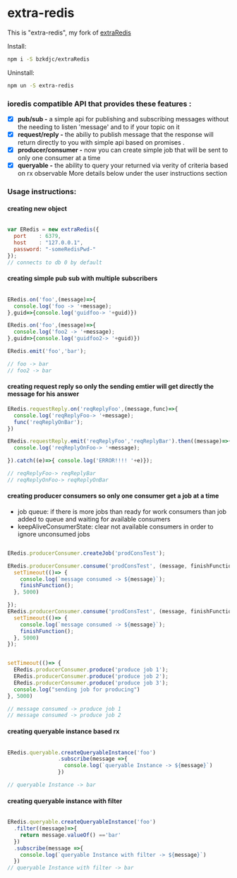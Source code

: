 # extra-redis

This is "extra-redis", my fork of [extraRedis](https://maty21.github.io/extraRedis/ "ExtraRedis Homepage")

Install:
```bash
npm i -S bzkdjc/extraRedis
```

Uninstall:
```bash
npm un -S extra-redis
```

<!-- [![NPM](https://nodei.co/npm/extraRedis.png?downloads=true&downloadRank=true&stars=true)](https://nodei.co/npm/extraRedis/) -->

### ioredis compatible API that provides these features :
- [x] **pub/sub -**  a simple api for publishing and subscribing messages without the needing to listen 'message' and to if your topic on it
- [x] **request/reply -** the abiliy to publish message that the response will return directly to you with simple api based on promises .
- [x] **producer/consumer -** now you can create simple job that will be sent to only one consumer at a time
- [x] **queryable -** the ability to query your returned via verity of criteria based on rx observable
More details below under the user instructions section

### Usage instructions:

#### creating new object

```javascript

var ERedis = new extraRedis({
  port    : 6379,
  host    : "127.0.0.1",
  password: "-someRedisPwd-"
});
// connects to db 0 by default
```

#### creating simple pub sub with multiple subscribers

```javascript

ERedis.on('foo',(message)=>{
  console.log('foo -> '+message);
},guid=>{console.log('guidfoo-> '+guid)})

ERedis.on('foo',(message)=>{
  console.log('foo2 -> '+message);
},guid=>{console.log('guidfoo2-> '+guid)})

ERedis.emit('foo','bar');

// foo -> bar
// foo2 -> bar

```


####  creating request reply so only the sending emtier will get directly the  message for his answer

```javascript
ERedis.requestReply.on('reqReplyFoo',(message,func)=>{
  console.log('reqReplyFoo-> '+message);
  func('reqReplyOnBar');
})

ERedis.requestReply.emit('reqReplyFoo','reqReplyBar').then((message)=>{
  console.log('reqReplyOnFoo-> '+message);

}).catch((e)=>{ console.log('ERROR!!!! '+e)});

// reqReplyFoo-> reqReplyBar
// reqReplyOnFoo-> reqReplyOnBar

```

#### creating producer consumers so only one consumer get a job at a time

- job queue: if there is more jobs than ready for work consumers than job added to queue
             and waiting for available consumers
- keepAliveConsumerState: clear not available consumers in order to ignore unconsumed jobs

```javascript

ERedis.producerConsumer.createJob('prodConsTest');

ERedis.producerConsumer.consume('prodConsTest', (message, finishFunction)=> {
  setTimeout(()=> {
    console.log(`message consumed -> ${message}`);
    finishFunction();
  }, 5000)

});
ERedis.producerConsumer.consume('prodConsTest', (message, finishFunction)=> {
  setTimeout(()=> {
    console.log(`message consumed -> ${message}`);
    finishFunction();
  }, 5000)
});


setTimeout(()=> {
  ERedis.producerConsumer.produce('produce job 1');
  ERedis.producerConsumer.produce('produce job 2');
  ERedis.producerConsumer.produce('produce job 3');
  console.log("sending job for producing")
}, 5000)

// message consumed -> produce job 1
// message consumed -> produce job 2

```

#### creating queryable instance based rx

```javascript

ERedis.queryable.createQueryableInstance('foo')
                .subscribe(message =>{
                  console.log(`queryable Instance -> ${message}`)
                })

// queryable Instance -> bar

```


#### creating queryable instance with filter

```javascript

ERedis.queryable.createQueryableInstance('foo')
  .filter((message)=>{
    return message.valueOf() =='bar'
  })
  .subscribe(message =>{
    console.log(`queryable Instance with filter -> ${message}`)
  })
// queryable Instance with filter -> bar

```

